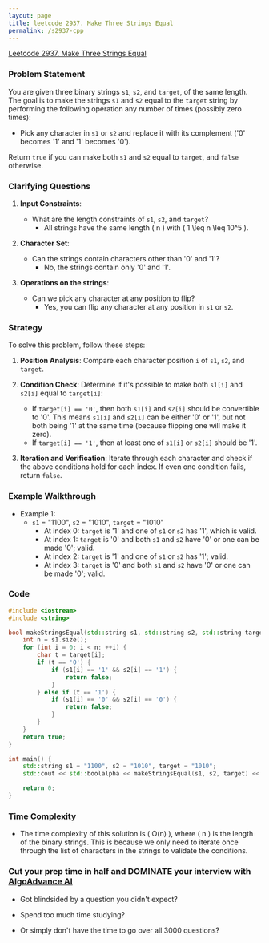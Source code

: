 ```yaml
---
layout: page
title: leetcode 2937. Make Three Strings Equal
permalink: /s2937-cpp
---
```

[Leetcode 2937. Make Three Strings Equal](https://algoadvance.github.io/algoadvance/l2937)
### Problem Statement

You are given three binary strings `s1`, `s2`, and `target`, of the same length. The goal is to make the strings `s1` and `s2` equal to the `target` string by performing the following operation any number of times (possibly zero times):

- Pick any character in `s1` or `s2` and replace it with its complement ('0' becomes '1' and '1' becomes '0').

Return `true` if you can make both `s1` and `s2` equal to `target`, and `false` otherwise.

### Clarifying Questions

1. **Input Constraints**:
   - What are the length constraints of `s1`, `s2`, and `target`?
     - All strings have the same length \( n \) with \( 1 \leq n \leq 10^5 \).

2. **Character Set**:
   - Can the strings contain characters other than '0' and '1'?
     - No, the strings contain only '0' and '1'.

3. **Operations on the strings**:
   - Can we pick any character at any position to flip?
     - Yes, you can flip any character at any position in `s1` or `s2`.

### Strategy

To solve this problem, follow these steps:

1. **Position Analysis**:
   Compare each character position `i` of `s1`, `s2`, and `target`.
   
2. **Condition Check**:
   Determine if it's possible to make both `s1[i]` and `s2[i]` equal to `target[i]`:
   - If `target[i] == '0'`, then both `s1[i]` and `s2[i]` should be convertible to '0'. This means `s1[i]` and `s2[i]` can be either '0' or '1', but not both being '1' at the same time (because flipping one will make it zero).
   - If `target[i] == '1'`, then at least one of `s1[i]` or `s2[i]` should be '1'.

3. **Iteration and Verification**:
   Iterate through each character and check if the above conditions hold for each index. If even one condition fails, return `false`.

### Example Walkthrough
- Example 1:
  - `s1` = "1100", `s2` = "1010", `target` = "1010"
      - At index 0: `target` is '1' and one of `s1` or `s2` has '1', which is valid.
      - At index 1: `target` is '0' and both `s1` and `s2` have '0' or one can be made '0'; valid.
      - At index 2: `target` is '1' and one of `s1` or `s2` has '1'; valid.
      - At index 3: `target` is '0' and both `s1` and `s2` have '0' or one can be made '0'; valid.

### Code

```cpp
#include <iostream>
#include <string>

bool makeStringsEqual(std::string s1, std::string s2, std::string target) {
    int n = s1.size();
    for (int i = 0; i < n; ++i) {
        char t = target[i];
        if (t == '0') {
            if (s1[i] == '1' && s2[i] == '1') {
                return false;
            }
        } else if (t == '1') {
            if (s1[i] == '0' && s2[i] == '0') {
                return false;
            }
        }
    }
    return true;
}

int main() {
    std::string s1 = "1100", s2 = "1010", target = "1010";
    std::cout << std::boolalpha << makeStringsEqual(s1, s2, target) << std::endl; // Output: true

    return 0;
}
```

### Time Complexity
- The time complexity of this solution is \( O(n) \), where \( n \) is the length of the binary strings. This is because we only need to iterate once through the list of characters in the strings to validate the conditions.


### Cut your prep time in half and DOMINATE your interview with [AlgoAdvance AI](https://algoAdvance.com)

- Got blindsided by a question you didn't expect?

- Spend too much time studying?

- Or simply don't have the time to go over all 3000 questions?

